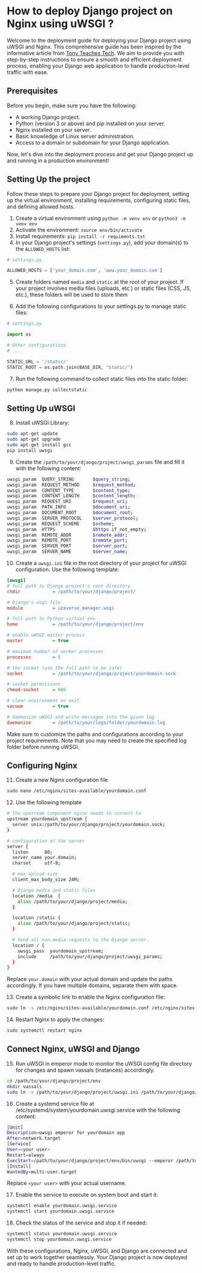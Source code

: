 # How to deploy Django project on Nginx using uWSGI ?

Welcome to the deployment guide for deploying your Django project using uWSGI and Nginx. This comprehensive guide has been inspired by the informative article from [Tony Teaches Tech](https://tonyteaches.tech/django-nginx-uwsgi-tutorial/). We aim to provide you with step-by-step instructions to ensure a smooth and efficient deployment process, enabling your Django web application to handle production-level traffic with ease.

## Prerequisites

Before you begin, make sure you have the following:

- A working Django project.
- Python (version 3 or above) and pip installed on your server.
- Nginx installed on your server.
- Basic knowledge of Linux server administration.
- Access to a domain or subdomain for your Django application.

Now, let's dive into the deployment process and get your Django project up and running in a production environment!

## Setting Up the project

Follow these steps to prepare your Django project for deployment, setting up the virtual environment, installing requirements, configuring static files, and defining allowed hosts.

1. Create a virtual environment using `python -m venv env` or  `python3 -m venv env`
2. Activate the environment: `source env/bin/activate`
3. Install requirements: `pip install -r requiments.txt`
4. In your Django project's settings (`settings.py`), add your domain(s) to the `ALLOWED_HOSTS` list:

```python
# settings.py

ALLOWED_HOSTS = ['your_domain.com', 'www.your_domain.com']
```

5. Create folders named `media` and `static` at the root of your project. If your project involves media files (uploads, etc.) or static files (CSS, JS, etc.), these folders will be used to store them

6. Add the following configurations to your settings.py to manage static files:

```python
# settings.py

import os

# Other configurations
# ....

STATIC_URL = '/static/'
STATIC_ROOT = os.path.join(BASE_DIR, "static/")
```

7. Run the following command to collect static files into the static folder:

```sh
python manage.py collectstatic
```

## Setting Up uWSGI

8. Install uWSGI Library:

```sh
sudo apt-get update
sudo apt-get upgrade
sudo apt-get install gcc
pip install uwsgi
```

9. Create the `/path/to/your/django/project/uwsgi_params` file and fill it with the following content:

```sh
uwsgi_param  QUERY_STRING       $query_string;
uwsgi_param  REQUEST_METHOD     $request_method;
uwsgi_param  CONTENT_TYPE       $content_type;
uwsgi_param  CONTENT_LENGTH     $content_length;
uwsgi_param  REQUEST_URI        $request_uri;
uwsgi_param  PATH_INFO          $document_uri;
uwsgi_param  DOCUMENT_ROOT      $document_root;
uwsgi_param  SERVER_PROTOCOL    $server_protocol;
uwsgi_param  REQUEST_SCHEME     $scheme;
uwsgi_param  HTTPS              $https if_not_empty;
uwsgi_param  REMOTE_ADDR        $remote_addr;
uwsgi_param  REMOTE_PORT        $remote_port;
uwsgi_param  SERVER_PORT        $server_port;
uwsgi_param  SERVER_NAME        $server_name;
```

10. Create a `uwsgi.ini` file in the root directory of your project for uWSGI configuration. Use the following template:

```ini
[uwsgi]
# full path to Django project's root directory
chdir            = /path/to/your/django/project/

# Django's wsgi file
module           = uzaverse_manager.wsgi

# full path to Python virtual env
home             = /path/to/your/django/project/env

# enable uWSGI master process
master           = true

# maximum number of worker processes
processes        = 5

# the socket (use the full path to be safe)
socket           = /path/to/your/django/project/yourdomain.sock

# socket permissions
chmod-socket     = 666

# clear environment on exit
vacuum           = true

# daemonize uWSGI and write messages into the given log
daemonize        = /path/to/your/logs/folder/yourdomain.log
```

Make sure to customize the paths and configurations according to your project requirements. Note that you may need to create the specified log folder before running uWSGI.

## Configuring Nginx

11. Create a new Nginx configuration file

```sh
sudo nano /etc/nginx/sites-available/yourdomain.conf
```

12. Use the following template

```sh
# the upstream component nginx needs to connect to
upstream yourdomain_upstream {
  server unix:/path/to/your/django/project/yourdomain.sock;
}

# configuration of the server
server {
  listen      80;
  server_name your.domain;
  charset     utf-8;

  # max upload size
  client_max_body_size 24M;

  # Django media and static files
  location /media  {
    alias /path/to/your/django/project/media;
  }

  location /static {
    alias /path/to/your/django/project/static;
  }

  # Send all non-media requests to the Django server.
  location / {
    uwsgi_pass  yourdomain_upstream;
    include     /path/to/your/django/project/uwsgi_params;
  }
}
```
Replace `your.domain` with your actual domain and update the paths accordingly. If you have multiple domains, separate them with space.

13. Create a symbolic link to enable the Nginx configuration file:

```sh
sudo ln -s /etc/nginx/sites-available/yourdomain.conf /etc/nginx/sites-enabled/
```

14. Restart Nginx to apply the changes:

```sh
sudo systemctl restart nginx
```

## Connect Nginx, uWSGI and Django

15. Run uWSGI in emperor mode to monitor the uWSGI config file directory for changes and spawn vassals (instances) accordingly.

```sh
cd /path/to/your/django/project/env
mkdir vassals
sudo ln -s /path/to/your/django/project/uwsgi.ini /path/to/your/django/project/env/vassals/
```

16. Create a systemd service file at /etc/systemd/system/yourdomain.uwsgi.service with the following content:

```sh
[Unit]
Description=uwsgi emperor for yourdomain app
After=network.target
[Service]
User=<your user>
Restart=always
ExecStart=/path/to/your/django/project/env/bin/uwsgi --emperor /path/to/your/django/project/env/vassals --uid www-data --gid www-data
[Install]
WantedBy=multi-user.target
```
Replace `<your user>` with your actual username.

17. Enable the service to execute on system boot and start it:

```sh
systemctl enable yourdomain.uwsgi.service
systemctl start yourdomain.uwsgi.service
```

18. Check the status of the service and stop it if needed:

```sh
systemctl status yourdomain.uwsgi.service
systemctl stop yourdomain.uwsgi.service
```

With these configurations, Nginx, uWSGI, and Django are connected and set up to work together seamlessly. Your Django project is now deployed and ready to handle production-level traffic.
